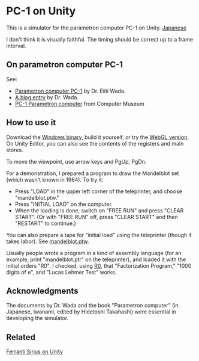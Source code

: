 # PC-1 on Unity

This is a simulator for the parametron computer PC-1 on Unity. 
[Japanese](README_ja.md)

I don't think it is visually faithful. 
The timing should be correct up to a frame interval. 

## On parametron computer PC-1

See: 

- [Parametron computer PC-1](https://www.iijlab.net/~ew/pc1/) 
by Dr. Eiiti Wada. 
- [A blog entry](http://parametron.blogspot.com/search/label/PC-1%E3%82%B7%E3%83%9F%E3%83%A5%E3%83%AC%E3%83%BC%E3%82%BF) 
by Dr. Wada.
- [PC-1 Parametron computer](http://museum.ipsj.or.jp/computer/dawn/0016.html)
from Computer Museum

## How to use it

Download the [Windows binary](PC1onUnity_Windows.zip), 
build it yourself, 
or try the
[WebGL version](https://automaticcomputer.github.io/PC1onUnity/PC1onUnity_WebGL/index.html). 
On Unity Editor, 
you can also see the contents of the registers and main stores. 

To move the viewpoint, use arrow keys and PgUp, PgDn. 

For a demonstration, 
I prepared a program to draw the Mandelblot set 
(which wasn't known in 1964). 
To try it: 

- Press "LOAD" in the upper left corner of the teleprinter, 
and choose "mandelblot.ptw."
- Press "INITIAL LOAD" on the computer. 
- When the loading is done, 
switch on "FREE RUN" and press "CLEAR START". 
(Or with "FREE RUN" off, press "CLEAR START" 
and then "RESTART" to continue.)

You can also prepare a tape for "initial load" using the teleprinter 
(though it takes labor). 
See [mandelblot.ptw](Assets/Tapes/mandelblot.ptw.txt).

Usually people wrote a program in a kind of assembly language
(for an example, print "mandelblot.ptr" on the teleprinter), 
and loaded it with the initial orders "R0". 
I checked, using 
[R0](https://www.iijlab.net/~ew/pc1/R0.html), 
that "Factorization Program," "1000 digits of e", 
and "Lucas Lehmer Test" works. 


## Acknowledgments

The documents by Dr. Wada and the book 
"Parametron computer" (in Japanese, Iwanami, edited by Hidetoshi Takahashi)
were essential in developing the simulator. 


## Related

[Ferranti Sirius on Unity](https://github.com/AutomaticComputer/SiriusOnUnity)
